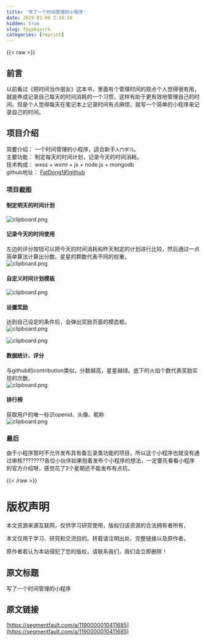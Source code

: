 ```yaml
---
title: '写了一个时间管理的小程序' 
date: 2019-01-06 2:30:10
hidden: true
slug: fpyp6qsrrb
categories: [reprint]
---
```


{{< raw >}}

                    
<h2 id="articleHeader0">前言</h2>
<p>以前看过《把时间当作朋友》这本书，里面有个管理时间的观点个人觉得很有用，就是养成记录自己每天的时间消耗的一个习惯，这样有助于更有效地管理自己的时间。但是个人觉得每天在笔记本上记录时间有点麻烦，就写一个简单的小程序来记录自己的时间。</p>
<h2 id="articleHeader1">项目介绍</h2>
<p>简要介绍： 一个时间管理的小程序，适合新手<code>入门学习</code>。<br>主要功能： 制定每天的时间计划，记录今天的时间消耗。<br>技术构成： wxss + wxml + js + node.js + mongodb<br>github地址： <a href="https://github.com/FatDong1/time-record" rel="nofollow noreferrer" target="_blank">FatDong1的github</a></p>
<h3 id="articleHeader2">项目截图</h3>
<h4>制定明天的时间计划</h4>
<p><span class="img-wrap"><img data-src="/img/bVQWlF?w=320&amp;h=557" src="https://static.alili.tech/img/bVQWlF?w=320&amp;h=557" alt="clipboard.png" title="clipboard.png" style="cursor: pointer; display: inline;"></span></p>
<h4>记录今天的时间使用</h4>
<p>左边的评分按钮可以把今天的时间消耗和昨天制定的计划进行比较，然后通过一点简单算法计算出分数。星星的颗数代表不同的权重。<br><span class="img-wrap"><img data-src="/img/bVQWlQ?w=324&amp;h=558" src="https://static.alili.tech/img/bVQWlQ?w=324&amp;h=558" alt="clipboard.png" title="clipboard.png" style="cursor: pointer; display: inline;"></span></p>
<h4>自定义时间计划模板</h4>
<p><span class="img-wrap"><img data-src="/img/bVQWl5?w=320&amp;h=548" src="https://static.alili.tech/img/bVQWl5?w=320&amp;h=548" alt="clipboard.png" title="clipboard.png" style="cursor: pointer; display: inline;"></span></p>
<h4>设置奖励</h4>
<p>达到自己设定的条件后，会弹出奖励页面的模态框。<br><span class="img-wrap"><img data-src="/img/bVQWmd?w=320&amp;h=547" src="https://static.alili.tech/img/bVQWmd?w=320&amp;h=547" alt="clipboard.png" title="clipboard.png" style="cursor: pointer; display: inline;"></span></p>
<p><span class="img-wrap"><img data-src="/img/bVQWmf?w=325&amp;h=556" src="https://static.alili.tech/img/bVQWmf?w=325&amp;h=556" alt="clipboard.png" title="clipboard.png" style="cursor: pointer; display: inline;"></span></p>
<h4>数据统计、评分</h4>
<p>与github的contribution类似，分数越高，星星越绿。底下的火焰个数代表奖励实现的次数。<br><span class="img-wrap"><img data-src="/img/bVQWmp?w=311&amp;h=528" src="https://static.alili.tech/img/bVQWmp?w=311&amp;h=528" alt="clipboard.png" title="clipboard.png" style="cursor: pointer; display: inline;"></span></p>
<h4>排行榜</h4>
<p>获取用户的唯一标识openid、头像、昵称<br><span class="img-wrap"><img data-src="/img/bVRQGV?w=318&amp;h=543" src="https://static.alili.tech/img/bVRQGV?w=318&amp;h=543" alt="clipboard.png" title="clipboard.png" style="cursor: pointer; display: inline;"></span></p>
<h3 id="articleHeader3">最后</h3>
<p>由于小程序暂时不允许发布具有备忘录类功能的项目，所以这个小程序也就没有通过审核????????各位小伙伴如果抱着发布个小程序的想法，一定要先看看小程序的官方介绍呀，感觉花了2个星期还不能发布有点坑。</p>

                
{{< /raw >}}

# 版权声明
本文资源来源互联网，仅供学习研究使用，版权归该资源的合法拥有者所有，

本文仅用于学习、研究和交流目的。转载请注明出处、完整链接以及原作者。

原作者若认为本站侵犯了您的版权，请联系我们，我们会立即删除！

## 原文标题
写了一个时间管理的小程序

## 原文链接
[https://segmentfault.com/a/1190000010411685](https://segmentfault.com/a/1190000010411685)

